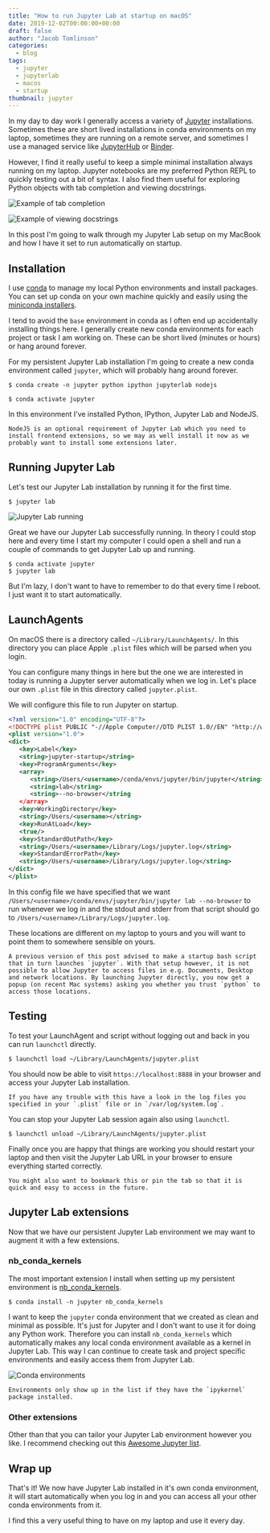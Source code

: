```yaml
---
title: "How to run Jupyter Lab at startup on macOS"
date: 2019-12-02T00:00:00+00:00
draft: false
author: "Jacob Tomlinson"
categories:
  - blog
tags:
  - jupyter
  - jupyterlab
  - macos
  - startup
thumbnail: jupyter
---
```


In my day to day work I generally access a variety of [Jupyter](https://jupyter.org/) installations. Sometimes these are short lived installations in conda environments on my laptop, sometimes they are running on a remote server, and sometimes I use a managed service like [JupyterHub](https://jupyter.org/hub) or [Binder](https://mybinder.org/).

However, I find it really useful to keep a simple minimal installation always running on my laptop. Jupyter notebooks are my preferred Python REPL to quickly testing out a bit of syntax. I also find them useful for exploring Python objects with tab completion and viewing docstrings.

![Example of tab completion](nMRX1PG.png "Example of tab completion")

![Example of viewing docstrings](j5YD7Po.png "Example of viewing docstrings")

In this post I'm going to walk through my Jupyter Lab setup on my MacBook and how I have it set to run automatically on startup.

## Installation

I use [conda](https://docs.conda.io/projects/conda/en/latest/) to manage my local Python environments and install packages. You can set up conda on your own machine quickly and easily using the [miniconda installers](https://docs.conda.io/en/latest/miniconda.html).

I tend to avoid the `base` environment in conda as I often end up accidentally installing things here. I generally create new conda environments for each project or task I am working on. These can be short lived (minutes or hours) or hang around forever.

For my persistent Jupyter Lab installation I'm going to create a new conda environment called `jupyter`, which will probably hang around forever.

```console
$ conda create -n jupyter python ipython jupyterlab nodejs

$ conda activate jupyter
```

In this environment I've installed Python, IPython, Jupyter Lab and NodeJS.

```info
NodeJS is an optional requirement of Jupyter Lab which you need to install frontend extensions, so we may as well install it now as we probably want to install some extensions later.
```

## Running Jupyter Lab

Let's test our Jupyter Lab installation by running it for the first time.

```console
$ jupyter lab
```

![Jupyter Lab running](b4VoXv4.png)

Great we have our Jupyter Lab successfully running. In theory I could stop here and every time I start my computer I could open a shell and run a couple of commands to get Jupyter Lab up and running.

```console
$ conda activate jupyter
$ jupyter lab
```

But I'm lazy, I don't want to have to remember to do that every time I reboot. I just want it to start automatically.

## LaunchAgents

On macOS there is a directory called `~/Library/LaunchAgents/`. In this directory you can place Apple `.plist` files which will be parsed when you login.

You can configure many things in here but the one we are interested in today is running a Jupyter server automatically when we log in. Let's place our own `.plist` file in this directory called `jupyter.plist`.

We will configure this file to run Jupyter on startup.

```xml
<?xml version="1.0" encoding="UTF-8"?>
<!DOCTYPE plist PUBLIC "-//Apple Computer//DTD PLIST 1.0//EN" "http://www.apple.com/DTDs/PropertyList-1.0.dtd">
<plist version="1.0">
<dict>
   <key>Label</key>
   <string>jupyter-startup</string>
   <key>ProgramArguments</key>
   <array>
      <string>/Users/<username>/conda/envs/jupyter/bin/jupyter</string>
      <string>lab</string>
      <string>--no-browser</string
   </array>
   <key>WorkingDirectory</key>
   <string>/Users/<username></string>
   <key>RunAtLoad</key>
   <true/>
   <key>StandardOutPath</key>
   <string>/Users/<username>/Library/Logs/jupyter.log</string>
   <key>StandardErrorPath</key>
   <string>/Users/<username>/Library/Logs/jupyter.log</string>
</dict>
</plist>
```

In this config file we have specified that we want `/Users/<username>/conda/envs/jupyter/bin/jupyter lab --no-browser` to run whenever we log in and the stdout and stderr from that script should go to `/Users/<username>/Library/Logs/jupyter.log`.

These locations are different on my laptop to yours and you will want to point them to somewhere sensible on yours.

```warning
A previous version of this post advised to make a startup bash script that in turn launches `jupyter`. With that setup however, it is not possible to allow Jupyter to access files in e.g. Documents, Desktop and network locations. By launching Jupyter directly, you now get a popup (on recent Mac systems) asking you whether you trust `python` to access those locations.
```

## Testing

To test your LaunchAgent and script without logging out and back in you can run `launchctl` directly.

```console
$ launchctl load ~/Library/LaunchAgents/jupyter.plist
```

You should now be able to visit `https://localhost:8888` in your browser and access your Jupyter Lab installation.

```info
If you have any trouble with this have a look in the log files you specified in your `.plist` file or in `/var/log/system.log`.
```

You can stop your Jupyter Lab session again also using `launchctl`.

```console
$ launchctl unload ~/Library/LaunchAgents/jupyter.plist
```

Finally once you are happy that things are working you should restart your laptop and then visit the Jupyter Lab URL in your browser to ensure everything started correctly.

```info
You might also want to bookmark this or pin the tab so that it is quick and easy to access in the future.
```

## Jupyter Lab extensions

Now that we have our persistent Jupyter Lab environment we may want to augment it with a few extensions.

### nb_conda_kernels

The most important extension I install when setting up my persistent environment is [nb_conda_kernels](https://github.com/Anaconda-Platform/nb_conda_kernels).

```console
$ conda install -n jupyter nb_conda_kernels
```

I want to keep the `jupyter` conda environment that we created as clean and minimal as possible. It's just for Jupyter and I don't want to use it for doing any Python work. Therefore you can install `nb_conda_kernels` which automatically makes any local conda environment available as a kernel in Jupyter Lab. This way I can continue to create task and project specific environments and easily access them from Jupyter Lab.

![Conda environments](lyC6p9Y.png)

```warning
Environments only show up in the list if they have the `ipykernel` package installed.
```

### Other extensions

Other than that you can tailor your Jupyter Lab environment however you like. I recommend checking out this [Awesome Jupyter list](https://github.com/markusschanta/awesome-jupyter).

## Wrap up

That's it! We now have Jupyter Lab installed in it's own conda environment, it will start automatically when you log in and you can access all your other conda environments from it.

I find this a very useful thing to have on my laptop and use it every day.

